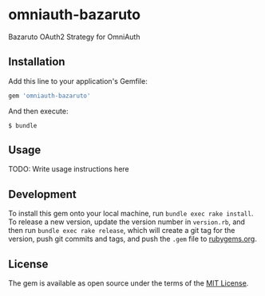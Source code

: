 # omniauth-bazaruto
Bazaruto OAuth2 Strategy for OmniAuth

## Installation

Add this line to your application's Gemfile:

```ruby
gem 'omniauth-bazaruto'
```

And then execute:

    $ bundle

## Usage

TODO: Write usage instructions here

## Development

To install this gem onto your local machine, run `bundle exec rake install`. To release a new version, update the version number in `version.rb`, and then run `bundle exec rake release`, which will create a git tag for the version, push git commits and tags, and push the `.gem` file to [rubygems.org](https://rubygems.org).

## License

The gem is available as open source under the terms of the [MIT License](https://opensource.org/licenses/MIT).
